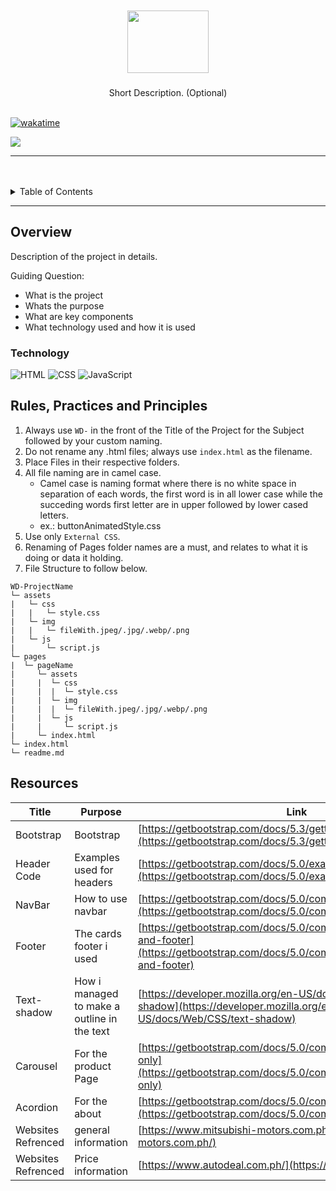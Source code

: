<a name="readme-top">

<br/>

<br />
<div align="center">
  <a href="https://github.com/zyx-0314/">
  <!-- TODO: If you want to add logo or banner you can add it here -->
    <img src="" alt="" width="130" height="100">
  </a>
<!-- TODO: Change Title to the name of the title of your Project -->
  <h3 align="center"></h3>
</div>
<!-- TODO: Make a short description -->
<div align="center">
  Short Description. (Optional)
</div>

<br />

[![wakatime](https://wakatime.com/badge/user/3d168d68-4020-4dad-9487-43eb4923ea06/project/7c5f89b4-1187-4837-9859-a7c14d053669.svg)](https://wakatime.com/badge/user/3d168d68-4020-4dad-9487-43eb4923ea06/project/7c5f89b4-1187-4837-9859-a7c14d053669)

<!-- TODO: Change the zyx-0314 into your github username  -->
<!-- TODO: Change the WD-Template-Project into the same name of your folder -->
![](https://visit-counter.vercel.app/counter.png?page=RoxanneGumban/WD-Finals-Gumban)

---

<br />
<br />

<!-- TODO: If you want to add more layers for your readme -->
<details>
  <summary>Table of Contents</summary>
  <ol>
    <li>
      <a href="#overview">Overview</a>
      <ol>
        <li>
          <a href="#technology">Technology</a>
        </li>
      </ol>
    </li>
    <li>
      <a href="#rule,-practices-and-principles">Rules, Practices and Principles</a>
    </li>
    <li>
      <a href="#resources">Resources</a>
    </li>
  </ol>
</details>

---

## Overview

<!-- TODO: To be changed -->
<!-- The following are just sample -->
Description of the project in details.

Guiding Question:
- What is the project
- Whats the purpose
- What are key components
- What technology used and how it is used

### Technology
<!-- TODO: List of Technology Used -->
![HTML](https://img.shields.io/badge/HTML-E34F26?style=for-the-badge&logo=html5&logoColor=white)
![CSS](https://img.shields.io/badge/CSS-1572B6?style=for-the-badge&logo=css3&logoColor=white)
![JavaScript](https://img.shields.io/badge/JavaScript-F7DF1E?style=for-the-badge&logo=javascript&logoColor=white)

## Rules, Practices and Principles
1. Always use `WD-` in the front of the Title of the Project for the Subject followed by your custom naming.
2. Do not rename any .html files; always use `index.html` as the filename.
3. Place Files in their respective folders.
4. All file naming are in camel case.
   - Camel case is naming format where there is no white space in separation of each words, the first word is in all lower case while the succeding words first letter are in upper followed by lower cased letters.
   - ex.: buttonAnimatedStyle.css
5. Use only `External CSS`.
6. Renaming of Pages folder names are a must, and relates to what it is doing or data it holding.
7. File Structure to follow below.

```
WD-ProjectName
└─ assets
|   └─ css
|   |   └─ style.css
|   └─ img
|   |   └─ fileWith.jpeg/.jpg/.webp/.png
|   └─ js
|       └─ script.js
└─ pages
|  └─ pageName
|     └─ assets
|     |  └─ css
|     |  |  └─ style.css
|     |  └─ img
|     |  |  └─ fileWith.jpeg/.jpg/.webp/.png
|     |  └─ js
|     |     └─ script.js
|     └─ index.html
└─ index.html
└─ readme.md
```

## Resources

<!-- TODO: Add References -->
| Title | Purpose | Link |
|-|-|-|
| Bootstrap | Bootstrap | [https://getbootstrap.com/docs/5.3/getting-started/introduction/](https://getbootstrap.com/docs/5.3/getting-started/introduction/) |
| Header Code | Examples used for headers | [https://getbootstrap.com/docs/5.0/examples/headers/](https://getbootstrap.com/docs/5.0/examples/headers/) |
| NavBar | How to use navbar | [https://getbootstrap.com/docs/5.0/components/navbar/](https://getbootstrap.com/docs/5.0/components/navbar/) |
| Footer | The cards footer i used | [https://getbootstrap.com/docs/5.0/components/card/#header-and-footer](https://getbootstrap.com/docs/5.0/components/card/#header-and-footer) |
| Text-shadow | How i managed to make a outline in the text | [https://developer.mozilla.org/en-US/docs/Web/CSS/text-shadow](https://developer.mozilla.org/en-US/docs/Web/CSS/text-shadow) |
| Carousel | For the product Page | [https://getbootstrap.com/docs/5.0/components/carousel/#slides-only](https://getbootstrap.com/docs/5.0/components/carousel/#slides-only) |
| Acordion | For the about | [https://getbootstrap.com/docs/5.0/components/accordion/](https://getbootstrap.com/docs/5.0/components/accordion/) |
| Websites Refrenced | general information | [https://www.mitsubishi-motors.com.ph/](https://www.mitsubishi-motors.com.ph/) |
| Websites Refrenced | Price information | [https://www.autodeal.com.ph/](https://www.autodeal.com.ph/) |
